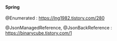 #### Spring

@Enumerated : https://lng1982.tistory.com/280

@JsonManagedReference, @JsonBackReference : https://binarycube.tistory.com/1



